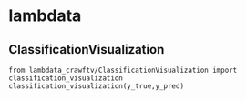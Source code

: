 # lambdata
## ClassificationVisualization
```
from lambdata_crawftv/ClassificationVisualization import classification_visualization
classification_visualization(y_true,y_pred)
```
